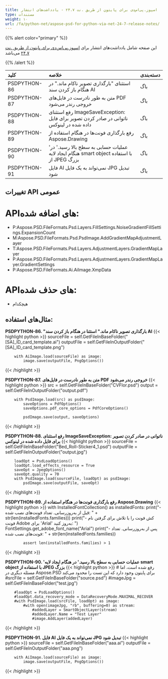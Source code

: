 ```yaml
---
title: اسپوز.پی‌اس‌دی برای پایتون از طریق .نت ۲۴.۷ - یادداشت‌های انتشار
type: مستندات
weight: ۱۰
url: /fa/python-net/aspose-psd-for-python-via-net-24-7-release-notes/
---
```


{{% alert color="primary" %}}

این صفحه شامل یادداشت‌های انتشار برای [اسپوز.پی‌اس‌دی برای پایتون از طریق .نت ۲۴.۷](https://pypi.org/project/aspose-psd/) می‌باشد

{{% /alert %}}

| **کلید**      | **خلاصه**                                                                                                       | **دسته‌بندی** |
|:-------------|:------------------------------------------------------------------------------------------------------------------|:-------------|
| PSDPYTHON-86 | استثنای "بارگذاری تصویر ناکام ماند." در هنگام باز کردن سند AI                                          | باگ      |
| PSDPYTHON-87 | متن به طور نادرست در فایل‌های PDF خروجی رندر می‌شود                                                  | باگ      |
| PSDPYTHON-88 | رفع استثنای ImageSaveException: ناتوانی در صادر کردن تصویر برای فایل داده شده در لینوکس          | باگ      |
| PSDPYTHON-89 | رفع بارگذاری فونت‌ها در هنگام استفاده از Aspose.Drawing                                               | باگ      |
| PSDPYTHON-90 | 'عملیات حسابی به سطح بالا رسید.' در هنگام ایجاد لایه smart object با استفاده از JPEG بزرگ       | باگ      |
| PSDPYTHON-91 | فایل AI نمی‌تواند به یک فایل JPG تبدیل شود                                                           | باگ      |

## **تغییرات API عمومی**
# **API‌های اضافه شده:**
- P:Aspose.PSD.FileFormats.Psd.Layers.FillSettings.NoiseGradientFillSettings.ExpansionCount
- M:Aspose.PSD.FileFormats.Psd.PsdImage.AddGradientMapAdjustmentLayer
- T:Aspose.PSD.FileFormats.Psd.Layers.AdjustmentLayers.GradientMapLayer
- P:Aspose.PSD.FileFormats.Psd.Layers.AdjustmentLayers.GradientMapLayer.GradientSettings
- P:Aspose.PSD.FileFormats.Ai.AiImage.XmpData

# **API‌های حذف شده:**
- هیچکدام

## **مثال‌های استفاده:**

**PSDPYTHON-86. "بارگذاری تصویر ناکام ماند." استثنا در هنگام باز کردن سند AI**
{{< highlight python >}}
        sourceFile = self.GetFileInBaseFolder("[SA]_ID_card_template.ai")
        outputFile = self.GetFileInOutputFolder("[SA]_ID_card_template.png")

        with AiImage.load(sourceFile) as image:
            image.save(outputFile, PngOptions())
{{< /highlight >}}

**PSDPYTHON-87. متن به طور نادرست در فایل‌های PDF خروجی رندر می‌شود**
{{< highlight python >}}
        src = self.GetFileInBaseFolder("CVFlor.psd")
        output = self.GetFileInOutputFolder("output.pdf")

        with PsdImage.load(src) as psdImage:
            saveOptions = PdfOptions()
            saveOptions.pdf_core_options = PdfCoreOptions()

            psdImage.save(output, saveOptions)
{{< /highlight >}}


**PSDPYTHON-88. رفع استثنای ImageSaveException: ناتوانی در صادر کردن تصویر برای فایل داده شده در لینوکس**
{{< highlight python >}}
        sourceFile = self.GetFileInBaseFolder("Bed_Roll-Sticker4_1.psd")
        outputFile = self.GetFileInOutputFolder("output.jpg")

        loadOpt = PsdLoadOptions()
        loadOpt.load_effects_resource = True
        saveOpt = JpegOptions()
        saveOpt.quality = 70
        with PsdImage.load(sourceFile, loadOpt) as psdImage:
            psdImage.save(outputFile, saveOpt)
{{< /highlight >}}


**PSDPYTHON-89. رفع بارگذاری فونت‌ها در هنگام استفاده از Aspose.Drawing**
{{< highlight python >}}
        with InstalledFontCollection() as installedFonts:
            print("- قبل از به‌روزرسانی. تعداد فونت‌های نصب شده: " + str(len(installedFonts.families)))
            print("- کش فونت را با تلاش برای گرفتن نام فونت Adobe برای 'Arial' به‌روز کنید: ")
            FontSettings.get_adobe_font_name("Arial")
            print("- پس از به‌روزرسانی. تعداد فونت‌های نصب شده: " + str(len(installedFonts.families))

            assert len(installedFonts.families) > 1
{{< /highlight >}}


**PSDPYTHON-90. 'عملیات حسابی به سطح بالا رسید.' در هنگام ایجاد لایه smart object با استفاده از JPEG بزرگ**
{{< highlight python >}}
        # رفع شده است، اما مسئله دیگری در Aspose.PSD برای پایتون وجود دارد که این تست را محدود می‌کند
        #srcFile = self.GetFileInBaseFolder("source.psd")
        #imageJpg = self.GetFileInBaseFolder("test.jpg")

        #loadOpt = PsdLoadOptions()
        #loadOpt.data_recovery_mode = DataRecoveryMode.MAXIMAL_RECOVER
        #with PsdImage.load(srcFile, loadOpt) as image:
            #with open(imageJpg, "rb", buffering=0) as stream:
                #addedLayer = SmartObjectLayer(stream)
                #addedLayer.Name = "Test Layer"
                #image.AddLayer(addedLayer)
{{< /highlight >}}


**PSDPYTHON-91. فایل AI نمی‌تواند به یک فایل JPG تبدیل شود**
{{< highlight python >}}
        sourceFile = self.GetFileInBaseFolder("aaa.ai")
        outputFile = self.GetFileInOutputFolder("aaa.png")

        with AiImage.load(sourceFile) as image:
            image.save(outputFile, PngOptions())
{{< /highlight >}}
